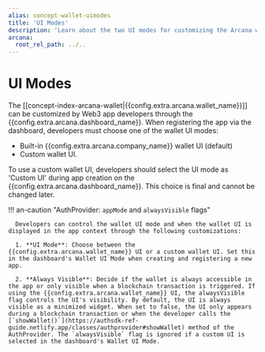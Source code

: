 ```yaml
---
alias: concept-wallet-uimodes
title: 'UI Modes'
description: 'Learn about the two UI modes for customizing the Arcana wallet, built-in wallet UI or custom wallet UI mode.'
arcana:
  root_rel_path: ../..
---
```


# UI Modes

The [[concept-index-arcana-wallet|{{config.extra.arcana.wallet_name}}]] can be customized by Web3 app developers through the {{config.extra.arcana.dashboard_name}}. When registering the app via the dashboard, developers must choose one of the wallet UI modes:

* Built-in {{config.extra.arcana.company_name}} wallet UI (default)
* Custom wallet UI.

To use a custom wallet UI, developers should select the UI mode as 'Custom UI' during app creation on the {{config.extra.arcana.dashboard_name}}. This choice is final and cannot be changed later.

!!! an-caution "AuthProvider: `appMode` and `alwaysVisible` flags"

      Developers can control the wallet UI mode and when the wallet UI is displayed in the app context through the following customizations:

      1. **UI Mode**: Choose between the {{config.extra.arcana.wallet_name}} UI or a custom wallet UI. Set this in the dashboard's Wallet UI Mode when creating and registering a new app.

      2. **Always Visible**: Decide if the wallet is always accessible in the app or only visible when a blockchain transaction is triggered. If using the {{config.extra.arcana.wallet_name}} UI, the alwaysVisible flag controls the UI's visibility. By default, the UI is always visible as a minimized widget. When set to false, the UI only appears during a blockchain transaction or when the developer calls the [`showWallet()`](https://authsdk-ref-guide.netlify.app/classes/authprovider#showWallet) method of the AuthProvider. The `alwaysVisible` flag is ignored if a custom UI is selected in the dashboard's Wallet UI Mode.

      
